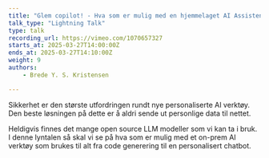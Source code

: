 ```yaml
---
title: "Glem copilot! - Hva som er mulig med en hjemmelaget AI Assistent"
talk_type: "Lightning Talk"
type: talk
recording_url: https://vimeo.com/1070657327
starts_at: 2025-03-27T14:00:00Z
ends_at: 2025-03-27T14:10:00Z
weight: 9
authors:
    - Brede Y. S. Kristensen

---
```

Sikkerhet er den største utfordringen rundt nye personaliserte AI verktøy.  Den beste løsningen på dette er å aldri sende ut personlige data til nettet. 

Heldigvis finnes det mange open source LLM modeller som vi kan ta i bruk. I denne lyntalen så skal vi se på hva som er mulig med et on-prem AI verktøy som brukes til alt fra code generering til en personalisert chatbot.
